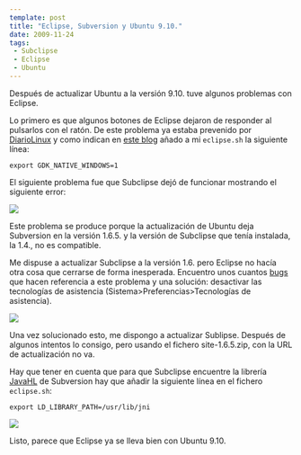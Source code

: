 ```yaml
---
template: post
title: "Eclipse, Subversion y Ubuntu 9.10."
date: 2009-11-24
tags:
 - Subclipse
 - Eclipse
 - Ubuntu
---
```


Después de actualizar Ubuntu a la versión 9.10. tuve algunos problemas con Eclipse.

Lo primero es que algunos botones de Eclipse dejaron de responder al pulsarlos con el ratón. De este problema ya estaba prevenido por 
[DiarioLinux](http://diariolinux.com/2009/11/18/eclipse-ventanas-grises-y-la-gran-comunidad/) y como indican en 
[este blog](http://www.norio.be/blog/2009/10/problems-eclipse-buttons-ubuntu-910) añado a mi `eclipse.sh` la siguiente línea:

	export GDK_NATIVE_WINDOWS=1

El siguiente problema fue que Subclipse dejó de funcionar mostrando el siguiente error:

[![](http://dl.dropbox.com/u/302696/blog_files/eclipse_ubuntu_9_10/unable_load_svn_client.png)](http://dl.dropbox.com/u/302696/blog_files/eclipse_ubuntu_9_10/unable_load_svn_client.png)

Este problema se produce porque la actualización de Ubuntu deja Subversion en la versión 1.6.5. y la versión de Subclipse que tenía instalada, la 1.4., no es compatible. 

Me dispuse a actualizar Subclipse a la versión 1.6. pero Eclipse no hacía otra cosa que cerrarse de forma inesperada. Encuentro unos cuantos [bugs](https://bugs.launchpad.net/ubuntu/+source/openjdk-6/+bug/445009) que hacen referencia a este problema y una solución: desactivar las tecnologías de asistencia (Sistema>Preferencias>Tecnologías de asistencia).

[![](http://dl.dropbox.com/u/302696/blog_files/eclipse_ubuntu_9_10/tecnologias_asistencia.png)](http://dl.dropbox.com/u/302696/blog_files/eclipse_ubuntu_9_10/tecnologias_asistencia.png)

Una vez solucionado esto, me dispongo a actualizar Sublipse. Después de algunos intentos lo consigo, pero usando el fichero 
site-1.6.5.zip, con la URL de actualización no va.

Hay que tener en cuenta que para que Subclipse encuentre la librería [JavaHL](http://subclipse.tigris.org/wiki/JavaHL) de Subversion hay que añadir la siguiente línea en el fichero `eclipse.sh`:

	export LD_LIBRARY_PATH=/usr/lib/jni

[![](http://dl.dropbox.com/u/302696/blog_files/eclipse_ubuntu_9_10/preferences_svn.png)](http://dl.dropbox.com/u/302696/blog_files/eclipse_ubuntu_9_10/preferences_svn.png)

Listo, parece que Eclipse ya se lleva bien con Ubuntu 9.10.
